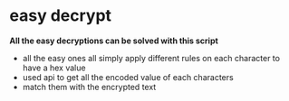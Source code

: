 # easy decrypt

**All the easy decryptions can be solved with this script**

* all the easy ones all simply apply different rules on each character to have a hex value
* used api to get all the encoded value of each characters
* match them with the encrypted text
